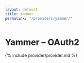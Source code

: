 ```yaml
---
layout: default
title: Yammer
permalink: "/providers/yammer/"
---
```

# Yammer – OAuth2

{% include provider/provider.md %}
